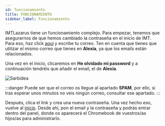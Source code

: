 ```yaml
---
id: funcionamiento
title: FUNCIONAMIENTO
sidebar_label: Funcionamiento
---
```

IMTLazarus tiene un funcionamiento complejo. Para empezar, tenemos que asegurarnos de que hemos cambiado la contraseña en el inicio de IMT. Para eso, haz click [aquí](https://kirikino.imtlazarus.com/lazarus/recoverypass.php) y escribe tu correo. Ten en cuenta que tienes que utilizar el mismo correo que tienes en **Alexia**, ya que los emails están relacionados. 

Una vez en el inicio, clicaremos en **He olvidado mi password** y a continuación tendréis que añadir el email, el de **Alexia**.

![Sarbidea](https://i.ibb.co/4KKSBBm/IMT-lazarus.png)

:::danger
Puede ser que el correo os llegue al apartado **SPAM**, por ello, si tras esperar unos minutos no veis ningún correo, consultar ese apartado.
:::

Después, clica el link y crea una nueva contraseña. Una vez hecho eso, vuelve al [inicio](https://kirikino.imtlazarus.com/lazarus). Desde ahí, pon el email y la contraseña y podrás entrar dentro del panel, donde os aparecerá el Chromebook de vuestros/as hijos/as para administrarlo.
